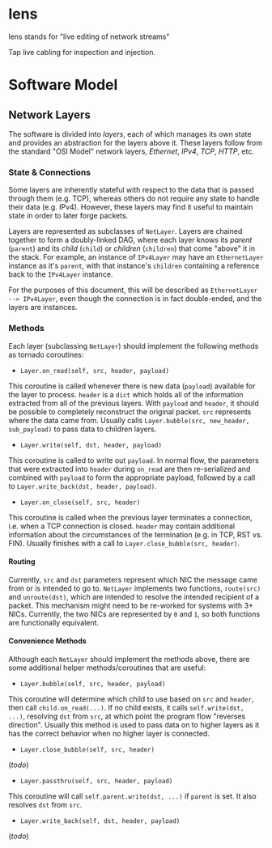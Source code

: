 # lens
lens stands for "live editing of network streams"

Tap live cabling for inspection and injection.



Software Model
==============

Network Layers
--------------

The software is divided into *layers*, each of which manages its own state and provides an abstraction for the layers above it. These layers follow from the standard "OSI Model" network layers, *Ethernet*, *IPv4*, *TCP*, *HTTP*, etc.

### State & Connections

Some layers are inherently stateful with respect to the data that is passed through them (e.g. TCP), whereas others do not require any state to handle their data (e.g. IPv4). However, these layers may find it useful to maintain state in order to later forge packets.

Layers are represented as subclasses of ``NetLayer``. Layers are chained together to form a doubly-linked DAG, where each layer knows its *parent* (``parent``) and its *child* (``child``) or *children* (``children``) that come "above" it in the stack. For example, an instance of ``IPv4Layer`` may have an ``EthernetLayer`` instance as it's ``parent``, with that instance's ``children`` containing a reference back to the ``IPv4Layer`` instance.

For the purposes of this document, this will be described as ``EthernetLayer --> IPv4Layer``, even though the connection is in fact double-ended, and the layers are instances.

### Methods

Each layer (subclassing ``NetLayer``) should implement the following methods as tornado coroutines:

- ``Layer.on_read(self, src, header, payload)``

This coroutine is called whenever there is new data (``payload``) available for the layer to process. ``header`` is a ``dict`` which holds all of the information extracted from all of the previous layers. With ``payload`` and ``header``, it should be possible to completely reconstruct the original packet. ``src`` represents where the data came from. Usually calls ``Layer.bubble(src, new_header, sub_payload)`` to pass data to children layers.

- ``Layer.write(self, dst, header, payload)``

This coroutine is called to write out ``payload``. In normal flow, the parameters that were extracted into ``header`` during ``on_read`` are then re-serialized and combined with ``payload`` to form the appropriate payload, followed by a call to ``Layer.write_back(dst, header, payload)``.

- ``Layer.on_close(self, src, header)``

This coroutine is called when the previous layer terminates a connection, i.e. when a TCP connection is closed. ``header`` may contain additional information about the circumstances of the termination (e.g. in TCP, RST vs. FIN). Usually finishes with a call to ``Layer.close_bubble(src, header)``.

#### Routing

Currently, ``src`` and ``dst`` parameters represent which NIC the message came from or is intended to go to. ``NetLayer`` implements two functions, ``route(src)`` and ``unroute(dst)``, which are intended to resolve the intended recipient of a packet. This mechanism might need to be re-worked for systems with 3+ NICs. Currently, the two NICs are represented by ``0`` and ``1``, so both functions are functionally equivalent.

#### Convenience Methods

Although each ``NetLayer`` should implement the methods above, there are some additional helper methods/coroutines that are useful:

- ``Layer.bubble(self, src, header, payload)``

This coroutine will determine which child to use based on ``src`` and ``header``, then call ``child.on_read(...)``. If no child exists, it calls ``self.write(dst, ...)``, resolving ``dst`` from ``src``, at which point the program flow "reverses direction". Usually this method is used to pass data on to higher layers as it has the correct behavior when no higher layer is connected. 

- ``Layer.close_bubble(self, src, header)``

(*todo*)

- ``Layer.passthru(self, src, header, payload)``

This coroutine will call ``self.parent.write(dst, ...)`` if ``parent`` is set. It also resolves ``dst`` from ``src``.

- ``Layer.write_back(self, dst, header, payload)`` 

(*todo*)



